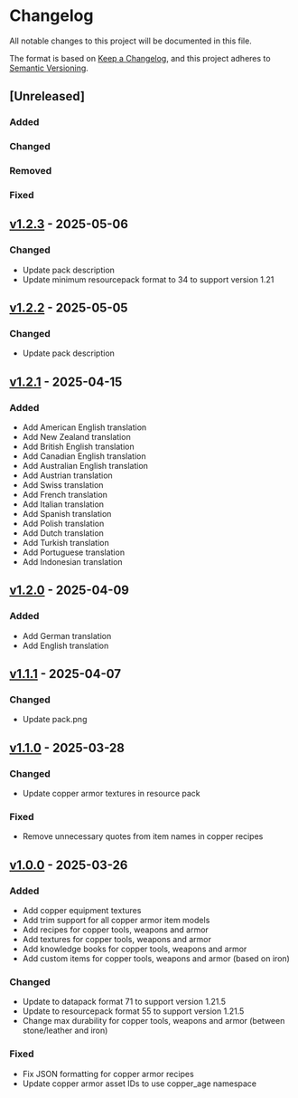 # Changelog

All notable changes to this project will be documented in this file.

The format is based on [Keep a Changelog](https://keepachangelog.com/en/1.1.0/),
and this project adheres to [Semantic Versioning](https://semver.org/spec/v2.0.0.html).

## [Unreleased]

### Added

### Changed

### Removed

### Fixed

## [v1.2.3](https://github.com/Neluxx/copper-age/releases/tag/v1.2.3) - 2025-05-06

### Changed
- Update pack description
- Update minimum resourcepack format to 34 to support version 1.21

## [v1.2.2](https://github.com/Neluxx/copper-age/releases/tag/v1.2.2) - 2025-05-05

### Changed
- Update pack description

## [v1.2.1](https://github.com/Neluxx/copper-age/releases/tag/v1.2.1) - 2025-04-15

### Added
- Add American English translation
- Add New Zealand translation
- Add British English translation
- Add Canadian English translation
- Add Australian English translation
- Add Austrian translation
- Add Swiss translation
- Add French translation
- Add Italian translation
- Add Spanish translation
- Add Polish translation
- Add Dutch translation
- Add Turkish translation
- Add Portuguese translation
- Add Indonesian translation

## [v1.2.0](https://github.com/Neluxx/copper-age/releases/tag/v1.2.0) - 2025-04-09

### Added
- Add German translation
- Add English translation

## [v1.1.1](https://github.com/Neluxx/copper-age/releases/tag/v1.1.1) - 2025-04-07

### Changed
- Update pack.png

## [v1.1.0](https://github.com/Neluxx/copper-age/releases/tag/v1.1.0) - 2025-03-28

### Changed
- Update copper armor textures in resource pack

### Fixed
- Remove unnecessary quotes from item names in copper recipes

## [v1.0.0](https://github.com/Neluxx/copper-age/releases/tag/v1.0.0) - 2025-03-26

### Added
- Add copper equipment textures
- Add trim support for all copper armor item models
- Add recipes for copper tools, weapons and armor
- Add textures for copper tools, weapons and armor
- Add knowledge books for copper tools, weapons and armor
- Add custom items for copper tools, weapons and armor (based on iron)

### Changed
- Update to datapack format 71 to support version 1.21.5
- Update to resourcepack format 55 to support version 1.21.5
- Change max durability for copper tools, weapons and armor (between stone/leather and iron)

### Fixed
- Fix JSON formatting for copper armor recipes
- Update copper armor asset IDs to use copper_age namespace
